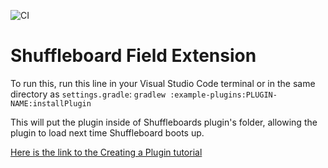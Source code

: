 ![CI](https://github.com/wpilibsuite/shuffleboard/workflows/CI/badge.svg)

# Shuffleboard Field Extension

To run this, run this line in your Visual Studio Code terminal or in the same directory as `settings.gradle`:
`gradlew :example-plugins:PLUGIN-NAME:installPlugin`

This will put the plugin inside of Shuffleboards plugin's folder, allowing the plugin to load next time Shuffleboard boots up.

[Here is the link to the Creating a Plugin tutorial]([url](https://docs.wpilib.org/en/stable/docs/software/dashboards/shuffleboard/custom-widgets/creating-plugins.html))
